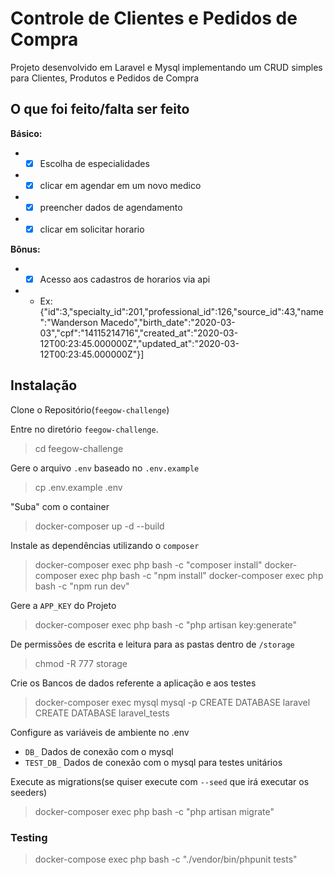 
# Controle de Clientes e Pedidos de Compra

Projeto desenvolvido em Laravel e Mysql implementando um CRUD simples para Clientes, Produtos e Pedidos de Compra

## O que foi feito/falta ser feito

**Básico:**
-  - [x] Escolha de especialidades
-  - [x] clicar em agendar em um novo medico
-  - [x] preencher dados de agendamento
-  - [x] clicar em solicitar horario

**Bônus:**
-  - [x] Acesso aos cadastros de horarios via api 
-  - Ex: {"id":3,"specialty_id":201,"professional_id":126,"source_id":43,"name":"Wanderson Macedo","birth_date":"2020-03-03","cpf":"14115214716","created_at":"2020-03-12T00:23:45.000000Z","updated_at":"2020-03-12T00:23:45.000000Z"}]


## Instalação

Clone o Repositório(`feegow-challenge`)  

Entre no diretório `feegow-challenge`.

> cd feegow-challenge

Gere o arquivo `.env` baseado no `.env.example`

> cp .env.example .env

"Suba" com o container

> docker-composer up -d --build

Instale as dependências utilizando o `composer`
> docker-composer exec php bash -c "composer install"
> docker-composer exec php bash -c "npm install"
> docker-composer exec php bash -c "npm run dev"

Gere a `APP_KEY` do Projeto
> docker-composer exec php bash -c "php artisan key:generate"

De permissões de escrita e leitura para as pastas dentro de `/storage` 
> chmod -R 777 storage

Crie os Bancos de dados referente a aplicação e aos testes
> docker-composer exec mysql mysql -p
> CREATE DATABASE laravel
> CREATE DATABASE laravel_tests

Configure as variáveis de ambiente no .env
* `DB_` Dados de conexão com o mysql
* `TEST_DB_` Dados de conexão com o mysql para testes unitários

Execute as migrations(se quiser execute com `--seed` que irá executar os seeders)
> docker-composer exec php bash -c "php artisan migrate"


### Testing  

>docker-compose exec php bash -c "./vendor/bin/phpunit tests"
